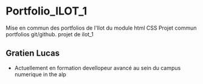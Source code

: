 # Portfolio_ILOT_1
Mise en commun des portfolios de l'Ilot du module html CSS
Projet commun portfolios git/github.
projet  de ilot_1

## Gratien Lucas

- Actuellement en formation devellopeur avancé au sein du campus numerique in the alp